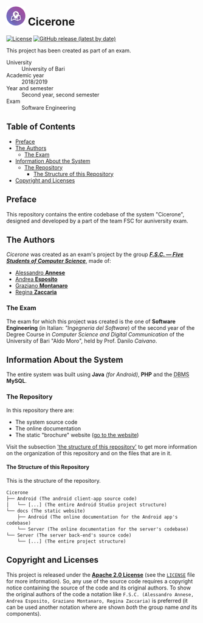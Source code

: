 # <img src="./Android/app/src/main/res/mipmap-xxxhdpi/ic_launcher_round.png" alt="Cicerone's logo" width="50px"> Cicerone<!-- omit in toc -->

[![License](https://img.shields.io/github/license/F-S-C/Cicerone?style=for-the-badge)](https://github.com/F-S-C/Cicerone/blob/master/LICENSE)
[![GitHub release (latest by date)](https://img.shields.io/github/v/release/F-S-C/Cicerone?style=for-the-badge)](https://github.com/F-S-C/Cicerone/releases/latest)

This project has been created as part of an exam.
<dl>
  <dt>University</dt>
  <dd>University of Bari</dd>
  <dt>Academic year</dt>
  <dd>2018/2019</dd>
  <dt>Year and semester</dt>
  <dd>Second year, second semester</dd>
  <dt>Exam</dt>
  <dd>Software Engineering</dd>
</dl>

## Table of Contents<!-- omit in toc -->

- [Preface](#preface)
- [The Authors](#the-authors)
  - [The Exam](#the-exam)
- [Information About the System](#information-about-the-system)
  - [The Repository](#the-repository)
    - [The Structure of this Repository](#the-structure-of-this-repository)
- [Copyright and Licenses](#copyright-and-licenses)

## Preface

This repository contains the entire codebase of the system "Cicerone", designed and developed by a part of the team FSC for auniversity exam.

## The Authors

_Cicerone_ was created as an exam's project by the group [**_F.S.C. &mdash; Five Students of Computer Science_**](https://github.com/F-S-C), made of:

- [Alessandro **Annese**](https://github.com/Ax3lFernus)
- [Andrea **Esposito**](https://github.com/espositoandrea)
- [Graziano **Montanaro**](https://github.com/prewarning)
- [Regina **Zaccaria**](https://github.com/ReginaZaccaria)

### The Exam

The exam for which this project was created is the one of **Software Engineering** (in Italian: *"Ingegneria del Software*) of the second year of the Degree Course in _Computer Science and Digital Communication_ of the University of Bari "Aldo Moro", held by Prof. Danilo _Caivano_.

## Information About the System

The entire system was built using **Java** _(for Android)_, **PHP** and the <abbr title="DataBase Management System">DBMS</abbr> **MySQL**.

### The Repository

In this repository there are:

- The system source code
- The online documentation
- The static "brochure" website ([go to the website](https://f-s-c.github.io/Cicerone/))

Visit the subsection ['the structure of this repository'](#the-structure-of-this-repository) to get more information on the organization of this repository and on the files that are in it.

#### The Structure of this Repository

This is the structure of the repository.

```plaintext
Cicerone
├── Android (The android client-app source code)
│   └── [...] (The entire Android Studio project structure)
└── docs (The static website)
    ├── Android (The online documentation for the Android app's codebase)
    └── Server (The online documentation for the server's codebase)
└── Server (The server back-end's source code)
    └── [...] (The entire project structure)
```

## Copyright and Licenses

This project is released under the [**Apache 2.0 License**](https://github.com/F-S-C/Cicerone/blob/master/LICENSE) (see the [`LICENSE`](https://github.com/F-S-C/Cicerone/blob/master/LICENSE) file for more information). So, any use of the source code requires a copyright notice containing the source of the code and its original authors. To show the original authors of the code a notation like `F.S.C. (Alessandro Annese, Andrea Esposito, Graziano Montanaro, Regina Zaccaria)` is preferred (it can be used another notation where are shown _both_ the group name _and_ its components).

<!-- ### Used Tools and Libraries -->

<!-- - [Tool/Library](tool-website) ([License](link-to-license)) -->